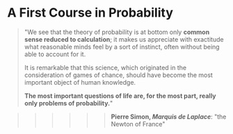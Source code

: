# A First Course in Probability

> "We see that the theory of probability is at bottom only **common sense reduced to calculation**; it makes us appreciate with exactitude what reasonable minds feel by a sort of instinct, often without being able to account for it.
> 
> It is remarkable that this science, which originated in the consideration of games of chance, should have become the most important object of human knowledge.
> 
> **The most important questions of life are, for the most part, really only problems of probability.**"

> > > > > > **Pierre Simon, _Marquis de Laplace_**: "the Newton of France"
